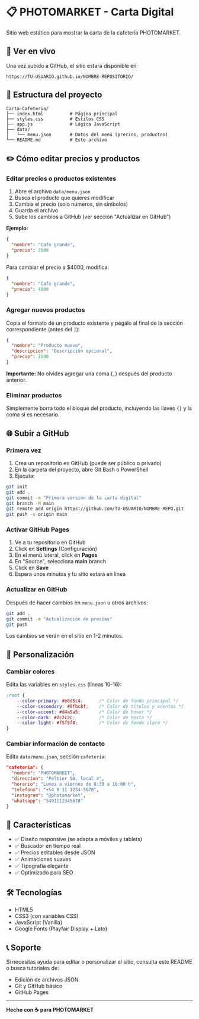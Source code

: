 # 📋 PHOTOMARKET - Carta Digital

Sitio web estático para mostrar la carta de la cafetería PHOTOMARKET.

## 🚀 Ver en vivo

Una vez subido a GitHub, el sitio estará disponible en:
```
https://TU-USUARIO.github.io/NOMBRE-REPOSITORIO/
```

## 📁 Estructura del proyecto

```
Carta-Cafeteria/
├── index.html          # Página principal
├── styles.css          # Estilos CSS
├── app.js              # Lógica JavaScript
├── data/
│   └── menu.json       # Datos del menú (precios, productos)
└── README.md           # Este archivo
```

## ✏️ Cómo editar precios y productos

### Editar precios o productos existentes

1. Abre el archivo `data/menu.json`
2. Busca el producto que quieres modificar
3. Cambia el precio (solo números, sin símbolos)
4. Guarda el archivo
5. Sube los cambios a GitHub (ver sección "Actualizar en GitHub")

**Ejemplo:**
```json
{
  "nombre": "Cafe grande",
  "precio": 3500
}
```

Para cambiar el precio a $4000, modifica:
```json
{
  "nombre": "Cafe grande",
  "precio": 4000
}
```

### Agregar nuevos productos

Copia el formato de un producto existente y pégalo al final de la sección correspondiente (antes del `]`):

```json
{
  "nombre": "Producto nuevo",
  "descripcion": "Descripción opcional",
  "precio": 1500
}
```

**Importante:** No olvides agregar una coma (`,`) después del producto anterior.

### Eliminar productos

Simplemente borra todo el bloque del producto, incluyendo las llaves `{}` y la coma si es necesario.

## 🌐 Subir a GitHub

### Primera vez

1. Crea un repositorio en GitHub (puede ser público o privado)
2. En la carpeta del proyecto, abre Git Bash o PowerShell
3. Ejecuta:

```bash
git init
git add .
git commit -m "Primera versión de la carta digital"
git branch -M main
git remote add origin https://github.com/TU-USUARIO/NOMBRE-REPO.git
git push -u origin main
```

### Activar GitHub Pages

1. Ve a tu repositorio en GitHub
2. Click en **Settings** (Configuración)
3. En el menú lateral, click en **Pages**
4. En "Source", selecciona **main** branch
5. Click en **Save**
6. Espera unos minutos y tu sitio estará en línea

### Actualizar en GitHub

Después de hacer cambios en `menu.json` u otros archivos:

```bash
git add .
git commit -m "Actualización de precios"
git push
```

Los cambios se verán en el sitio en 1-2 minutos.

## 🎨 Personalización

### Cambiar colores

Edita las variables en `styles.css` (líneas 10-16):

```css
:root {
    --color-primary: #e8d5c4;      /* Color de fondo principal */
    --color-secondary: #8fbc8f;    /* Color de títulos y acentos */
    --color-accent: #d4a5a5;       /* Color de hover */
    --color-dark: #2c2c2c;         /* Color de texto */
    --color-light: #f5f5f0;        /* Color de fondo claro */
}
```

### Cambiar información de contacto

Edita `data/menu.json`, sección `cafeteria`:

```json
"cafeteria": {
  "nombre": "PHOTOMARKET",
  "direccion": "Peltier 50, local 4",
  "horario": "Lunes a viernes de 8:30 a 16:00 h",
  "telefono": "+54 9 11 1234-5678",
  "instagram": "@photomarket",
  "whatsapp": "5491112345678"
}
```

## 📱 Características

- ✅ Diseño responsive (se adapta a móviles y tablets)
- ✅ Buscador en tiempo real
- ✅ Precios editables desde JSON
- ✅ Animaciones suaves
- ✅ Tipografía elegante
- ✅ Optimizado para SEO

## 🛠️ Tecnologías

- HTML5
- CSS3 (con variables CSS)
- JavaScript (Vanilla)
- Google Fonts (Playfair Display + Lato)

## 📞 Soporte

Si necesitas ayuda para editar o personalizar el sitio, consulta este README o busca tutoriales de:
- Edición de archivos JSON
- Git y GitHub básico
- GitHub Pages

---

**Hecho con ☕ para PHOTOMARKET**
